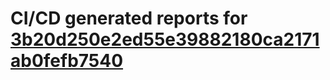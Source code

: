 # CI/CD generated reports for [3b20d250e2ed55e39882180ca2171ab0fefb7540](https://github.com/hydephp/develop/commit/3b20d250e2ed55e39882180ca2171ab0fefb7540)
